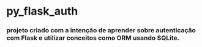 # py_flask_auth

### projeto criado com a intenção de aprender sobre autenticação com Flask e utilizar conceitos como ORM usando SQLite.
